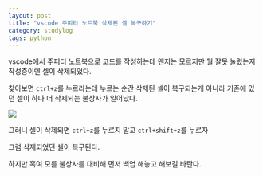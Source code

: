 ```yaml
---
layout: post
title: "vscode 주피터 노트북 삭제된 셀 복구하기"
category: studylog
tags: python
---
```



vscode에서 주피터 노트북으로 코드를 작성하는데 왠지는 모르지만 뭘 잘못 눌렀는지 작성중이덴 셀이 삭제되었다.

찾아보면 ```ctrl+z```를 누르라는데 누르는 순간 삭제된 셀이 복구되는게 아니라 기존에 있던 셀이 하나 더 삭제되는 불상사가 일어났다.

![](https://velog.velcdn.com/images/dlsdud9098/post/4c9961f9-e2b4-423a-b868-6fbbdf33c7a2/image.png)

그러니 셀이 삭제되면 `ctrl+z`를 누르지 말고 `ctrl+shift+z`를 누르자

그럼 삭제되었던 셀이 복구된다.

하지만 혹여 모를 불상사를 대비해 먼저 백업 해놓고 해보길 바란다.

